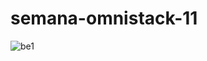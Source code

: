# semana-omnistack-11

![be1](https://user-images.githubusercontent.com/59074122/80515569-8897d280-8958-11ea-8181-2d4af889eb31.png)
